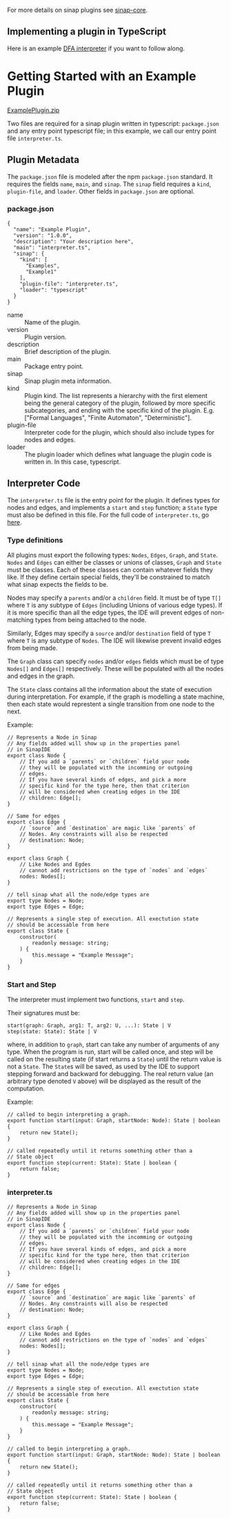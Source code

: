 For more details on sinap plugins see [sinap-core](https://www.github.com/2graphic/sinap-core).

## Implementing a plugin in TypeScript
Here is an example [DFA interpreter](test-support/dfa) if you want to follow along.

# Getting Started with an Example Plugin
[ExamplePlugin.zip](https://github.com/2graphic/sinap-typescript-loader/releases/download/v0.4.15/ExamplePlugin.zip)

Two files are required for a sinap plugin written in typescript: `package.json` and any entry point typescript file; in this example, we call our entry point file `interpreter.ts`.

## Plugin Metadata
The `package.json` file is modeled after the npm `package.json` standard. It requires the fields `name`, `main`, and `sinap`. The `sinap` field requires a `kind`, `plugin-file`, and `loader`. Other fields in `package.json` are optional.

### package.json
```{json}
{
  "name": "Example Plugin",
  "version": "1.0.0",
  "description": "Your description here",
  "main": "interpreter.ts",
  "sinap": {
    "kind": [
      "Examples",
      "Example1"
    ],
    "plugin-file": "interpreter.ts",
    "loader": "typescript"
  }
}
```
<dl>
    <dt>
        name
    </dt>
    <dd>
        Name of the plugin.
    </dd>
    <dt>
        version
    </dt>
    <dd>
        Plugin version.
    </dd>
    <dt>
        description
    </dt>
    <dd>
        Brief description of the plugin.
    </dd>
    <dt>
        main
    </dt>
    <dd>
        Package entry point.
    </dd>
    <dt>
        sinap
    </dt>
    <dd>
        Sinap plugin meta information.
    </dd>
    <dt>
        kind
    </dt>
    <dd>
        Plugin kind. The list represents a hierarchy with the first element being the general category of the plugin, followed by more specific subcategories, and ending with the specific kind of the plugin. E.g. ["Formal Languages", "Finite Automaton", "Deterministic"].
    </dd>
    <dt>
        plugin-file
    </dt>
    <dd>
        Interpreter code for the plugin, which should also include types for nodes and edges.
    </dd>
    <dt>
        loader
    </dt>
    <dd>
        The plugin loader which defines what language the plugin code is written in. In this case, typescript.
    </dd>
</dl>

## Interpreter Code
The `interpreter.ts` file is the entry point for the plugin. It defines types for nodes and edges, and implements a `start` and `step` function; a `State` type must also be defined in this file. For the full code of `interpreter.ts`, go [here](#interpreterts).

### Type definitions
All plugins must export the following types: `Nodes`, `Edges`, `Graph`, and `State`. `Nodes` and `Edges` can either be classes or unions of classes, `Graph` and `State` must be classes. Each of these classes can contain whatever fields they like. If they define certain special fields, they'll be constrained to match what sinap expects the fields to be.

Nodes may specify a `parents` and/or a `children` field. It must be of type `T[]` where `T` is any subtype of `Edges` (including Unions of various edge types). If it is more specific than all the edge types, the IDE will prevent edges of non-matching types from being attached to the node. 

Similarly, Edges may specify a `source` and/or `destination` field of type `T` where `T` is any subtype of `Nodes`. The IDE will likewise prevent invalid edges from being made. 

The `Graph` class can specify `nodes` and/or `edges` fields which must be of type `Nodes[]` and `Edges[]` respectively. These will be populated with all the nodes and edges in the graph. 

The `State` class contains all the information about the state of execution during interpretation. For example, if the graph is modelling a state machine, then each state would represtent a single transition from one node to the next.

Example:
```{TypeScript}
// Represents a Node in Sinap
// Any fields added will show up in the properties panel
// in SinapIDE
export class Node {
    // If you add a `parents` or `children` field your node
    // they will be populated with the incomming or outgoing
    // edges.
    // If you have several kinds of edges, and pick a more
    // specific kind for the type here, then that criterion
    // will be considered when creating edges in the IDE
    // children: Edge[];
}

// Same for edges
export class Edge {
    // `source` and `destination` are magic like `parents` of
    // Nodes. Any constraints will also be respected
    // destination: Node;
}

export class Graph {
    // Like Nodes and Egdes
    // cannot add restrictions on the type of `nodes` and `edges`
    nodes: Nodes[];
}

// tell sinap what all the node/edge types are
export type Nodes = Node;
export type Edges = Edge;

// Represents a single step of execution. All exectution state 
// should be accessable from here
export class State {
    constructor(
        readonly message: string;
    ) {
        this.message = "Example Message";
    }
}
```

### Start and Step
The interpreter must implement two functions, `start` and `step`.

Their signatures must be:
```
start(graph: Graph, arg1: T, arg2: U, ...): State | V
step(state: State): State | V
```

where, in addition to `graph`, start can take any number of arguments of any type. When the program is run, start will be called once, and step will be called on the resulting state (if start returns a `State`) until the return value is not a `State`. The `State`s will be saved, as used by the IDE to support stepping forward and backward for debugging. The real return value (an arbitrary type denoted `V` above) will be displayed as the result of the computation. 

Example:
```{TypeScript}
// called to begin interpreting a graph. 
export function start(input: Graph, startNode: Node): State | boolean {
    return new State();
}

// called repeatedly until it returns something other than a 
// State object
export function step(current: State): State | boolean {
    return false;
}
```

### interpreter.ts
```{TypeScript}
// Represents a Node in Sinap
// Any fields added will show up in the properties panel
// in SinapIDE
export class Node {
    // If you add a `parents` or `children` field your node
    // they will be populated with the incomming or outgoing
    // edges.
    // If you have several kinds of edges, and pick a more
    // specific kind for the type here, then that criterion
    // will be considered when creating edges in the IDE
    // children: Edge[];
}

// Same for edges
export class Edge {
    // `source` and `destination` are magic like `parents` of
    // Nodes. Any constraints will also be respected
    // destination: Node;
}

export class Graph {
    // Like Nodes and Egdes
    // cannot add restrictions on the type of `nodes` and `edges`
    nodes: Nodes[];
}

// tell sinap what all the node/edge types are
export type Nodes = Node;
export type Edges = Edge;

// Represents a single step of execution. All exectution state 
// should be accessable from here
export class State {
    constructor(
        readonly message: string;
    ) {
        this.message = "Example Message";
    }
}

// called to begin interpreting a graph. 
export function start(input: Graph, startNode: Node): State | boolean {
    return new State();
}

// called repeatedly until it returns something other than a 
// State object
export function step(current: State): State | boolean {
    return false;
}
```


